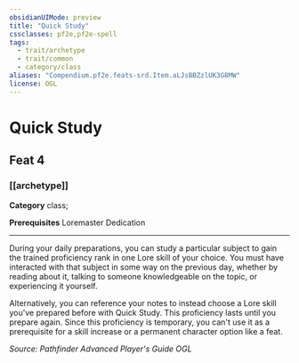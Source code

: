 ```yaml
---
obsidianUIMode: preview
title: "Quick Study"
cssclasses: pf2e,pf2e-spell
tags:
  - trait/archetype
  - trait/common
  - category/class
aliases: "Compendium.pf2e.feats-srd.Item.aLJsBBZzlUK3G8MW"
license: OGL
---
```

# Quick Study
## Feat 4
### [[archetype]]

**Category** class; 



**Prerequisites** Loremaster Dedication
* * *
During your daily preparations, you can study a particular subject to gain the trained proficiency rank in one Lore skill of your choice. You must have interacted with that subject in some way on the previous day, whether by reading about it, talking to someone knowledgeable on the topic, or experiencing it yourself.

Alternatively, you can reference your notes to instead choose a Lore skill you've prepared before with Quick Study. This proficiency lasts until you prepare again. Since this proficiency is temporary, you can't use it as a prerequisite for a skill increase or a permanent character option like a feat.

*Source: Pathfinder Advanced Player's Guide*
*OGL*